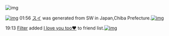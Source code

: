 ![img](http://gdrive-cdn.herokuapp.com/537b65a5bc09f0000721dda7/512px-barcode.png)

[![img](http://www.deviantsart.com/3e05mir.png)](http://www.barcodekanojo.com/kanojo/3193921/%E3%82%B9%E3%82%A4) 01:56 [スイ](http://www.barcodekanojo.com/kanojo/3193921/%E3%82%B9%E3%82%A4) was generated from SW in Japan,Chiba Prefecture.[![img](http://www.deviantsart.com/2rkj2hk.jpeg)](http://www.barcodekanojo.com/product_images/barcode/3695295/1330836630/50x50x,PE3,P83,PAD,PE3,P83,PBC,PE3,P82,PBF,PE3,P83,PAA,PE3,P83,PBC,PE3,P82,PB9,PE3,P82,PA4,PE3,P83,P83,PE3,P83,P81.jpg,qw=88,ah=88.pagespeed.ic.HR68AqBi8H.jpg) 

19:13 [Filter](http://www.barcodekanojo.com/user/395192/Filter) added [I love you too♥](http://www.barcodekanojo.com/kanojo/1615479/I%20love%20you%20too%E2%99%A5) to friend list.[![img](http://www.deviantsart.com/3r3pgci.png)](http://www.barcodekanojo.com/kanojo/1615479/I%20love%20you%20too%E2%99%A5) 

